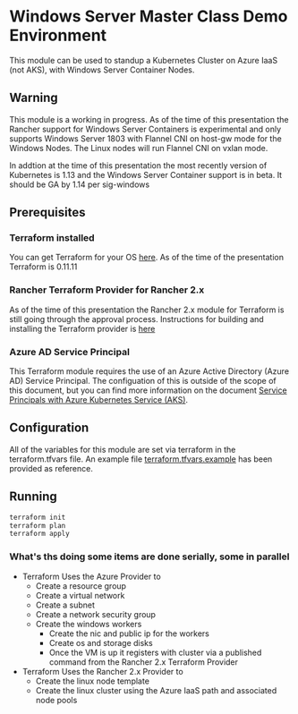 # Windows Server Master Class Demo Environment

This module can be used to standup a Kubernetes Cluster on Azure IaaS (not AKS), with Windows Server Container Nodes.

## Warning

This module is a working in progress.  As of the time of this presentation the Rancher support for Windows Server Containers is experimental and only supports Windows Server 1803 with Flannel CNI on host-gw mode for the Windows Nodes.  The Linux nodes will run Flannel CNI on vxlan mode.

In addtion at the time of this presentation the most recently version of Kubernetes is 1.13 and the Windows Server Container support is in beta.  It should be GA by 1.14 per sig-windows

## Prerequisites

### Terraform installed

You can get Terraform for your OS [here](https://www.terraform.io/downloads.html).  As of the time of the presentation Terraform is 0.11.11

### Rancher Terraform Provider for Rancher 2.x

As of the time of this presentation the Rancher 2.x module for Terraform is still going through the approval process.  Instructions for building and installing the Terraform provider is [here](https://github.com/rancher/terraform-provider-rancher2/#building-the-provider)

### Azure AD Service Principal

This Terraform module requires the use of an Azure Active Directory (Azure AD) Service Principal.  The configuation of this is outside of the scope of this document, but you can find more information on the document [Service Principals with Azure Kubernetes Service (AKS)](https://docs.microsoft.com/en-us/azure/aks/kubernetes-service-principal).

## Configuration

All of the variables for this module are set via terraform in the terraform.tfvars file.  An example file [terraform.tfvars.example](terraform.tfvars.example) has been provided as reference.

## Running

```bash
terraform init
terraform plan
terraform apply
```

### What's ths doing some items are done serially, some in parallel

- Terraform Uses the Azure Provider to
  - Create a resource group
  - Create a virtual network
  - Create a subnet
  - Create a network security group
  - Create the windows workers
    - Create the nic and public ip for the workers
    - Create os and storage disks
    - Once the VM is up it registers with cluster via a published command from the Rancher 2.x Terraform Provider
- Terraform Uses the Rancher 2.x Provider to
  - Create the linux node template
  - Create the linux cluster using the Azure IaaS path and associated node pools
